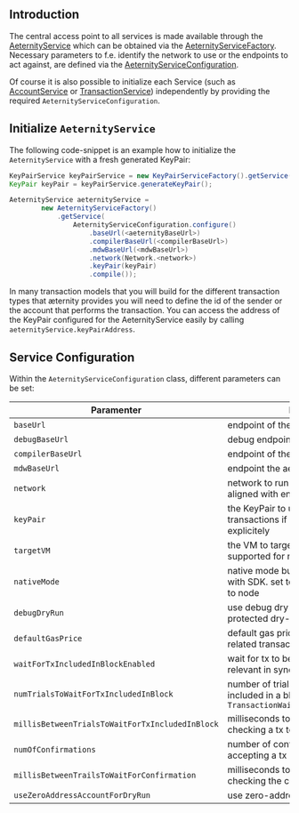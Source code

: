 ## Introduction
The central access point to all services is made available through the [AeternityService](https://github.com/kryptokrauts/aepp-sdk-java/blob/master/src/main/java/com/kryptokrauts/aeternity/sdk/service/aeternity/impl/AeternityService.java) which can be obtained via the [AeternityServiceFactory](https://github.com/kryptokrauts/aepp-sdk-java/blob/master/src/main/java/com/kryptokrauts/aeternity/sdk/service/aeternity/AeternityServiceFactory.java).
Necessary parameters to f.e. identify the network to use or the endpoints to act against, are defined via the [AeternityServiceConfiguration](https://github.com/kryptokrauts/aepp-sdk-java/blob/master/src/main/java/com/kryptokrauts/aeternity/sdk/service/aeternity/AeternityServiceConfiguration.java).

Of course it is also possible to initialize each Service (such as [AccountService](https://github.com/kryptokrauts/aepp-sdk-java/blob/master/src/main/java/com/kryptokrauts/aeternity/sdk/service/account/AccountService.java) or [TransactionService](https://github.com/kryptokrauts/aepp-sdk-java/blob/master/src/main/java/com/kryptokrauts/aeternity/sdk/service/transaction/TransactionService.java)) independently by providing the required `AeternityServiceConfiguration`.

## Initialize `AeternityService`
The following code-snippet is an example how to initialize the `AeternityService` with a fresh generated KeyPair:

```java
KeyPairService keyPairService = new KeyPairServiceFactory().getService();
KeyPair keyPair = keyPairService.generateKeyPair();

AeternityService aeternityService =
        new AeternityServiceFactory()
            .getService(
                AeternityServiceConfiguration.configure()
                    .baseUrl(<aeternityBaseUrl>)
                    .compilerBaseUrl(<compilerBaseUrl>)
                    .mdwBaseUrl(<mdwBaseUrl>)
                    .network(Network.<network>)
                    .keyPair(keyPair)
                    .compile());
```

In many transaction models that you will build for the different transaction types that æternity provides you will need
to define the id of the sender or the account that performs the transaction.
You can access the address of the KeyPair configured for the AeternityService easily by calling `aeternityService.keyPairAddress`.

## Service Configuration
Within the `AeternityServiceConfiguration` class, different parameters can be set:

| **Paramenter**                                    | **Description**                                                                                                           | **Default** |
| -----------                                       | -----------                                                                                                               | ----------- |
| `baseUrl`                                         | endpoint of the aeternity node                                                                                            | `https://testnet.aeternity.io` |
| `debugBaseUrl`                                    | debug endpoint of the aeternity node                                                                                      | `https://testnet.aeternity.io` |
| `compilerBaseUrl`                                 | endpoint of the Sophia http compiler                                                                                      | `https://compiler.aeternity.io` |
| `mdwBaseUrl`                                      | endpoint the aeternity middleware                                                                                         | `https://testnet.aeternity.io/mdw` |
| `network`                                         | network to run against - should be aligned with endpoint of the node                                                      | [Network](https://github.com/kryptokrauts/aepp-sdk-java/blob/master/src/main/java/com/kryptokrauts/aeternity/sdk/constants/Network.java) . `TESTNET` |
| `keyPair`                                         | the KeyPair to use for signing transactions if no KeyPair is provided explicitely                                         | - |
| `targetVM`                                        | the VM to target, since Iris only FATE is supported for new contracts                                                     | [VirtualMachine](https://github.com/kryptokrauts/aepp-sdk-java/blob/master/src/main/java/com/kryptokrauts/aeternity/sdk/constants/VirtualMachine.java) . `FATE` |
| `nativeMode`                                      | native mode builds transaction model with SDK. set to false to build via API call to node                                 | `true` |
| `debugDryRun`                                     | use debug dry-run endpoint instead of protected dry-run endpoint                                                          | `false` |
| `defaultGasPrice`                                 | default gas price to be used in contract related transactions                                                             | `1000000000` |
| `waitForTxIncludedInBlockEnabled`                 | wait for tx to be included in a block (only relevant in synchronous functions)                                            | `true` |
| `numTrialsToWaitForTxIncludedInBlock`             | number of trials to wait for a tx to be included in a block before throwing a `TransactionWaitTimeoutExpiredException`    | `60` |
| `millisBetweenTrialsToWaitForTxIncludedInBlock`   | milliseconds to wait between trials for checking a tx to be included in a block                                           | `1000` |
| `numOfConfirmations`                              | number of confirmations to wait for accepting a tx                                                                        | `10` |
| `millisBetweenTrailsToWaitForConfirmation`        | milliseconds to wait between trials for checking the confirmation                                                         | `10000` |
| `useZeroAddressAccountForDryRun`                  | use zero-address-account for dry-run                                                                                      | `true` |